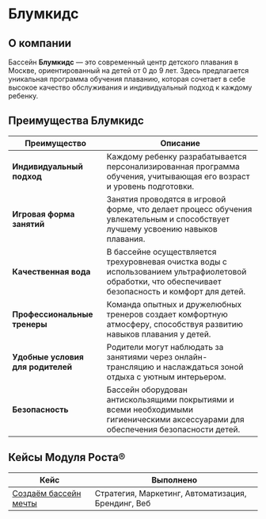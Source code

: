 # Блумкидс

## О компании

Бассейн **Блумкидс** — это современный центр детского плавания в Москве, ориентированный на детей от 0 до 9 лет. Здесь предлагается уникальная программа обучения плаванию, которая сочетает в себе высокое качество обслуживания и индивидуальный подход к каждому ребенку.

## Преимущества Блумкидс

| Преимущество           | Описание                                                                                   |
|------------------------|--------------------------------------------------------------------------------------------|
| **Индивидуальный подход** | Каждому ребенку разрабатывается персонализированная программа обучения, учитывающая его возраст и уровень подготовки. |
| **Игровая форма занятий** | Занятия проводятся в игровой форме, что делает процесс обучения увлекательным и способствует лучшему усвоению навыков плавания. |
| **Качественная вода**     | В бассейне осуществляется трехуровневая очистка воды с использованием ультрафиолетовой обработки, что обеспечивает безопасность и комфорт для детей. |
| **Профессиональные тренеры** | Команда опытных и дружелюбных тренеров создает комфортную атмосферу, способствуя развитию навыков плавания у детей. |
| **Удобные условия для родителей** | Родители могут наблюдать за занятиями через онлайн-трансляцию и наслаждаться зоной отдыха с уютным интерьером. |
| **Безопасность**          | Бассейн оборудован антискользящими покрытиями и всеми необходимыми гигиеническими аксессуарами для обеспечения безопасности детей. |

## Кейсы Модуля Роста®

| Кейс                   | Выполнено                              |
|------------------------|----------------------------------------|
| [Создаём бассейн мечты](/journal/cases/sozdayom-bassein-mechty)  | Стратегия, Маркетинг, Автоматизация, Брендинг, Веб |
